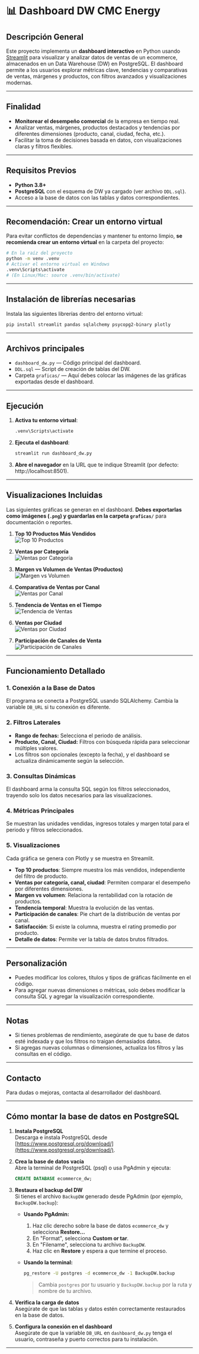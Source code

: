 # 📊 Dashboard DW CMC Energy

## Descripción General

Este proyecto implementa un **dashboard interactivo** en Python usando [Streamlit](https://streamlit.io/) para visualizar y analizar datos de ventas de un ecommerce, almacenados en un Data Warehouse (DW) en PostgreSQL. El dashboard permite a los usuarios explorar métricas clave, tendencias y comparativas de ventas, márgenes y productos, con filtros avanzados y visualizaciones modernas.

---

## Finalidad

- **Monitorear el desempeño comercial** de la empresa en tiempo real.
- Analizar ventas, márgenes, productos destacados y tendencias por diferentes dimensiones (producto, canal, ciudad, fecha, etc.).
- Facilitar la toma de decisiones basada en datos, con visualizaciones claras y filtros flexibles.

---

## Requisitos Previos

- **Python 3.8+**
- **PostgreSQL** con el esquema de DW ya cargado (ver archivo `DDL.sql`).
- Acceso a la base de datos con las tablas y datos correspondientes.

---

## Recomendación: Crear un entorno virtual

Para evitar conflictos de dependencias y mantener tu entorno limpio, **se recomienda crear un entorno virtual** en la carpeta del proyecto:

```sh
# En la raíz del proyecto
python -m venv .venv
# Activar el entorno virtual en Windows
.venv\Scripts\activate
# (En Linux/Mac: source .venv/bin/activate)
```

---

## Instalación de librerías necesarias

Instala las siguientes librerías dentro del entorno virtual:

```sh
pip install streamlit pandas sqlalchemy psycopg2-binary plotly
```

---

## Archivos principales

- `dashboard_dw.py` — Código principal del dashboard.
- `DDL.sql` — Script de creación de tablas del DW.
- Carpeta `graficas/` — Aquí debes colocar las imágenes de las gráficas exportadas desde el dashboard.

---

## Ejecución

1. **Activa tu entorno virtual**:
    ```sh
    .venv\Scripts\activate
    ```
2. **Ejecuta el dashboard**:
    ```sh
    streamlit run dashboard_dw.py
    ```
3. **Abre el navegador** en la URL que te indique Streamlit (por defecto: http://localhost:8501).

---

## Visualizaciones Incluidas

Las siguientes gráficas se generan en el dashboard. **Debes exportarlas como imágenes (`.png`) y guardarlas en la carpeta `graficas/`** para documentación o reportes.

1. **Top 10 Productos Más Vendidos**  
   ![Top 10 Productos](graficas/top10_productos-1.png)

2. **Ventas por Categoría**  
   ![Ventas por Categoría](graficas/ventas_categoria-1.png)

3. **Margen vs Volumen de Ventas (Productos)**  
   ![Margen vs Volumen](graficas/margen_vs_volumen-1.png)

4. **Comparativa de Ventas por Canal**  
   ![Ventas por Canal](graficas/ventas_por_canal-1.png)

5. **Tendencia de Ventas en el Tiempo**  
   ![Tendencia de Ventas](graficas/tendencia_ventas-1.png)

6. **Ventas por Ciudad**  
   ![Ventas por Ciudad](graficas/ventas_por_ciudad-1.png)

7. **Participación de Canales de Venta**  
   ![Participación de Canales](graficas/participacion_canales-1.png)

---

## Funcionamiento Detallado

### 1. **Conexión a la Base de Datos**
El programa se conecta a PostgreSQL usando SQLAlchemy. Cambia la variable `DB_URL` si tu conexión es diferente.

### 2. **Filtros Laterales**
- **Rango de fechas:** Selecciona el periodo de análisis.
- **Producto, Canal, Ciudad:** Filtros con búsqueda rápida para seleccionar múltiples valores.
- Los filtros son opcionales (excepto la fecha), y el dashboard se actualiza dinámicamente según la selección.

### 3. **Consultas Dinámicas**
El dashboard arma la consulta SQL según los filtros seleccionados, trayendo solo los datos necesarios para las visualizaciones.

### 4. **Métricas Principales**
Se muestran las unidades vendidas, ingresos totales y margen total para el periodo y filtros seleccionados.

### 5. **Visualizaciones**
Cada gráfica se genera con Plotly y se muestra en Streamlit.  
- **Top 10 productos**: Siempre muestra los más vendidos, independiente del filtro de producto.
- **Ventas por categoría, canal, ciudad**: Permiten comparar el desempeño por diferentes dimensiones.
- **Margen vs volumen**: Relaciona la rentabilidad con la rotación de productos.
- **Tendencia temporal**: Muestra la evolución de las ventas.
- **Participación de canales**: Pie chart de la distribución de ventas por canal.
- **Satisfacción**: Si existe la columna, muestra el rating promedio por producto.
- **Detalle de datos**: Permite ver la tabla de datos brutos filtrados.

---

## Personalización

- Puedes modificar los colores, títulos y tipos de gráficas fácilmente en el código.
- Para agregar nuevas dimensiones o métricas, solo debes modificar la consulta SQL y agregar la visualización correspondiente.

---

## Notas

- Si tienes problemas de rendimiento, asegúrate de que tu base de datos esté indexada y que los filtros no traigan demasiados datos.
- Si agregas nuevas columnas o dimensiones, actualiza los filtros y las consultas en el código.

---

## Contacto

Para dudas o mejoras, contacta al desarrollador del dashboard.

---

## Cómo montar la base de datos en PostgreSQL

1. **Instala PostgreSQL**  
   Descarga e instala PostgreSQL desde [https://www.postgresql.org/download/](https://www.postgresql.org/download/).

2. **Crea la base de datos vacía**  
   Abre la terminal de PostgreSQL (psql) o usa PgAdmin y ejecuta:

   ```sql
   CREATE DATABASE ecommerce_dw;
   ```

3. **Restaura el backup del DW**  
   Si tienes el archivo `BackupDW` generado desde PgAdmin (por ejemplo, `BackupDW.backup`):

   - **Usando PgAdmin:**
     1. Haz clic derecho sobre la base de datos `ecommerce_dw` y selecciona **Restore...**
     2. En "Format", selecciona **Custom or tar**.
     3. En "Filename", selecciona tu archivo `BackupDW`.
     4. Haz clic en **Restore** y espera a que termine el proceso.

   - **Usando la terminal:**
     ```sh
     pg_restore -U postgres -d ecommerce_dw -1 BackupDW.backup
     ```
     > Cambia `postgres` por tu usuario y `BackupDW.backup` por la ruta y nombre de tu archivo.

4. **Verifica la carga de datos**  
   Asegúrate de que las tablas y datos estén correctamente restaurados en la base de datos.

5. **Configura la conexión en el dashboard**  
   Asegúrate de que la variable `DB_URL` en `dashboard_dw.py` tenga el usuario, contraseña y puerto correctos para tu instalación.

---